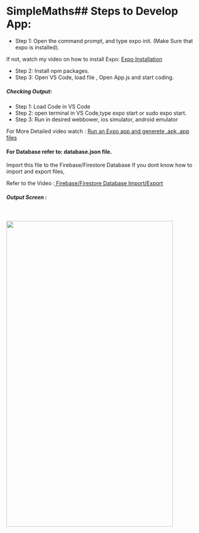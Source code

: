 # SimpleMaths## Steps to Develop App:

- Step 1: Open the command prompt, and type expo init. (Make Sure that expo is installed).

If not, watch my video on how to install Expo: 
<a href ="https://www.youtube.com/watch?v=dvuZn6gX_Q4&ab_channel=DroidpediaAcademy">Expo Installation</a>

- Step 2: Install npm packages.
- Step 3: Open VS Code, load file , Open App.js and start coding.

##### Checking Output:
- Step 1: Load Code in VS Code
- Step 2: open terminal in VS Code,type expo start or sudo expo start.
- Step 3: Run in desired webbower, ios simulator, android emulator

For More Detailed video watch :
<a href ="https://www.youtube.com/watch?v=llveG3Qp0no&ab_channel=DroidpediaAcademy">Run an Expo app and generete .apk,.app files </a>

#### For Database refer to: database.json file.
Import this file to the Firebase/Firestore Database
If you dont know how to import and export files, 

Refer to the Video :<a href ="https://www.youtube.com/watch?v=Xx0goSxpVqY"> Firebase/Firestore Database Import/Export</a>

##### Output Screen :
<br/>

<img src ="https://user-images.githubusercontent.com/59869563/120081317-bd85d400-c0da-11eb-83f9-7a49400dca08.mov" 
width="439px" height="806px">
